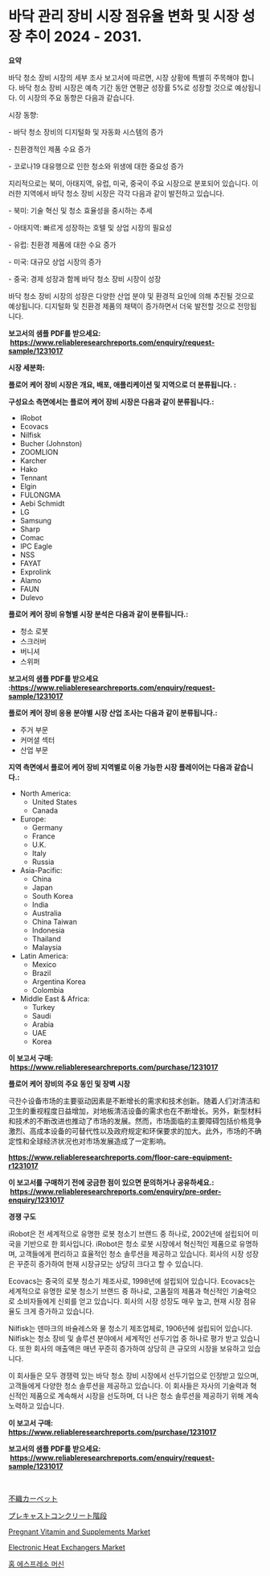 <p><h1>바닥 관리 장비 시장 점유율 변화 및 시장 성장 추이 2024 - 2031.</h1></p><p><strong>요약</strong></p>
<p><p>바닥 청소 장비 시장의 세부 조사 보고서에 따르면, 시장 상황에 특별히 주목해야 합니다. 바닥 청소 장비 시장은 예측 기간 동안 연평균 성장률 5%로 성장할 것으로 예상됩니다. 이 시장의 주요 동향은 다음과 같습니다.</p><p>시장 동향:</p><p>- 바닥 청소 장비의 디지털화 및 자동화 시스템의 증가</p><p>- 친환경적인 제품 수요 증가</p><p>- 코로나19 대유행으로 인한 청소와 위생에 대한 중요성 증가</p><p>지리적으로는 북미, 아태지역, 유럽, 미국, 중국이 주요 시장으로 분포되어 있습니다. 이러한 지역에서 바닥 청소 장비 시장은 각각 다음과 같이 발전하고 있습니다.</p><p>- 북미: 기술 혁신 및 청소 효율성을 중시하는 추세</p><p>- 아태지역: 빠르게 성장하는 호텔 및 상업 시장의 필요성</p><p>- 유럽: 친환경 제품에 대한 수요 증가</p><p>- 미국: 대규모 상업 시장의 증가</p><p>- 중국: 경제 성장과 함께 바닥 청소 장비 시장이 성장</p><p>바닥 청소 장비 시장의 성장은 다양한 산업 분야 및 환경적 요인에 의해 추진될 것으로 예상됩니다. 디지털화 및 친환경 제품의 채택이 증가하면서 더욱 발전할 것으로 전망됩니다.</p></p>
<p><strong>보고서의 샘플 PDF를 받으세요: &nbsp;<a href="https://www.reliableresearchreports.com/enquiry/request-sample/1231017">https://www.reliableresearchreports.com/enquiry/request-sample/1231017</a></strong></p>
<p><strong>시장 세분화:</strong></p>
<p><strong> 플로어 케어 장비 시장은 개요, 배포, 애플리케이션 및 지역으로 더 분류됩니다. :</strong></p>
<p><strong>구성요소 측면에서는 플로어 케어 장비 시장은 다음과 같이 분류됩니다.:</strong></p>
<p><ul><li>IRobot</li><li>Ecovacs</li><li>Nilfisk</li><li>Bucher (Johnston)</li><li>ZOOMLION</li><li>Karcher</li><li>Hako</li><li>Tennant</li><li>Elgin</li><li>FULONGMA</li><li>Aebi Schmidt</li><li>LG</li><li>Samsung</li><li>Sharp</li><li>Comac</li><li>IPC Eagle</li><li>NSS</li><li>FAYAT</li><li>Exprolink</li><li>Alamo</li><li>FAUN</li><li>Dulevo</li></ul></p>
<p><strong> 플로어 케어 장비 유형별 시장 분석은 다음과 같이 분류됩니다.:</strong></p>
<p><ul><li>청소 로봇</li><li>스크러버</li><li>버니셔</li><li>스위퍼</li></ul></p>
<p><strong>보고서의 샘플 PDF를 받으세요 :<a href="https://www.reliableresearchreports.com/enquiry/request-sample/1231017">https://www.reliableresearchreports.com/enquiry/request-sample/1231017</a></strong></p>
<p><strong> 플로어 케어 장비 응용 분야별 시장 산업 조사는 다음과 같이 분류됩니다.:</strong></p>
<p><ul><li>주거 부문</li><li>커머셜 섹터</li><li>산업 부문</li></ul></p>
<p><strong>지역 측면에서 플로어 케어 장비 지역별로 이용 가능한 시장 플레이어는 다음과 같습니다.:</strong></p>
<p><ul>
    <li>
        North America:
        <ul>
            <li>United States</li>
            <li>Canada</li>
        </ul>
    </li>
    <li>
        Europe:
        <ul>
            <li>Germany</li>
            <li>France</li>
            <li>U.K.</li>
            <li>Italy</li>
            <li>Russia</li>
        </ul>
    </li>
    <li>
        Asia-Pacific:
        <ul>
            <li>China</li>
            <li>Japan</li>
            <li>South Korea</li>
            <li>India</li>
            <li>Australia</li>
            <li>China Taiwan</li>
            <li>Indonesia</li>
            <li>Thailand</li>
            <li>Malaysia</li>
        </ul>
    </li>
    <li>
        Latin America:
        <ul>
            <li>Mexico</li>
            <li>Brazil</li>
            <li>Argentina Korea</li>
            <li>Colombia</li>
        </ul>
    </li>
    <li>
        Middle East & Africa:
        <ul>
            <li>Turkey</li>
            <li>Saudi</li>
            <li>Arabia</li>
            <li>UAE</li>
            <li>Korea</li>
        </ul>
    </li>
    </ul></p>
<p><strong>이 보고서 구매: &nbsp;<a href="https://www.reliableresearchreports.com/purchase/1231017">https://www.reliableresearchreports.com/purchase/1231017</a></strong></p>
<p><strong>플로어 케어 장비의 주요 동인 및 장벽 시장</strong></p>
<p><p>극찬수设备市场的主要驱动因素是不断增长的需求和技术创新。随着人们对清洁和卫生的重视程度日益增加，对地板清洁设备的需求也在不断增长。另外，新型材料和技术的不断改进也推动了市场的发展。然而，市场面临的主要障碍包括价格竞争激烈、高成本设备的可替代性以及政府规定和环保要求的加大。此外，市场的不确定性和全球经济状况也对市场发展造成了一定影响。</p></p>
<p><strong><a href="https://www.reliableresearchreports.com/floor-care-equipment-r1231017">https://www.reliableresearchreports.com/floor-care-equipment-r1231017</a></strong></p>
<p><strong>이 보고서를 구매하기 전에 궁금한 점이 있으면 문의하거나 공유하세요.: &nbsp;<a href="https://www.reliableresearchreports.com/enquiry/pre-order-enquiry/1231017">https://www.reliableresearchreports.com/enquiry/pre-order-enquiry/1231017</a></strong></p>
<p><strong>경쟁 구도</strong></p>
<p><p>iRobot은 전 세계적으로 유명한 로봇 청소기 브랜드 중 하나로, 2002년에 설립되어 미국을 기반으로 한 회사입니다. iRobot은 청소 로봇 시장에서 혁신적인 제품으로 유명하며, 고객들에게 편리하고 효율적인 청소 솔루션을 제공하고 있습니다. 회사의 시장 성장은 꾸준히 증가하여 현재 시장규모는 상당히 크다고 할 수 있습니다. </p><p>Ecovacs는 중국의 로봇 청소기 제조사로, 1998년에 설립되어 있습니다. Ecovacs는 세계적으로 유명한 로봇 청소기 브랜드 중 하나로, 고품질의 제품과 혁신적인 기술력으로 소비자들에게 신뢰를 얻고 있습니다. 회사의 시장 성장도 매우 높고, 현재 시장 점유율도 크게 증가하고 있습니다.</p><p>Nilfisk는 덴마크의 바슐레스와 물 청소기 제조업체로, 1906년에 설립되어 있습니다. Nilfisk는 청소 장비 및 솔루션 분야에서 세계적인 선두기업 중 하나로 평가 받고 있습니다. 또한 회사의 매출액은 매년 꾸준히 증가하여 상당히 큰 규모의 시장을 보유하고 있습니다.</p><p>이 회사들은 모두 경쟁력 있는 바닥 청소 장비 시장에서 선두기업으로 인정받고 있으며, 고객들에게 다양한 청소 솔루션을 제공하고 있습니다. 이 회사들은 자사의 기술력과 혁신적인 제품으로 계속해서 시장을 선도하며, 더 나은 청소 솔루션을 제공하기 위해 계속 노력하고 있습니다.</p></p>
<p><strong>이 보고서 구매: &nbsp; <a href="https://www.reliableresearchreports.com/purchase/1231017">https://www.reliableresearchreports.com/purchase/1231017</a></strong></p>
<p><strong>보고서의 샘플 PDF를 받으세요: &nbsp;<a href="https://www.reliableresearchreports.com/enquiry/request-sample/1231017">https://www.reliableresearchreports.com/enquiry/request-sample/1231017</a></strong><strong></strong></p>
<p>&nbsp;</p>
<p><p><a href="https://github.com/CloydAbbott2023/Market-Research-Report-List-1/blob/main/608699726050.md">不織カーペット</a></p><p><a href="https://github.com/oqoeusbvpadwjs08/Market-Research-Report-List-1/blob/main/630932626051.md">プレキャストコンクリート階段</a></p><p><a href="https://github.com/sonuprakash1/Market-Research-Report-List-2/blob/main/pregnant-vitamin-and-supplements-market.md">Pregnant Vitamin and Supplements Market</a></p><p><a href="https://www.linkedin.com/pulse/electronic-heat-exchangers-market-offer-valuable-insights-size-cmxyf?trackingId=%2BN1o92XEQhEWsQwatFwheg%3D%3D">Electronic Heat Exchangers Market</a></p><p><a href="https://github.com/vsn7qpua81q/Market-Research-Report-List-1/blob/main/498310124245.md">홈 에스프레소 머신</a></p></p>